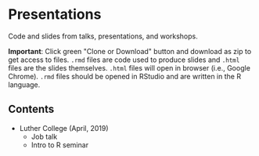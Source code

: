 # Presentations

Code and slides from talks, presentations, and workshops.

**Important**: Click green "Clone or Download" button and download as zip to get access to files.  `.rmd` files are code used to produce slides and `.html` files are the slides themselves.  `.html` files will open in browser (i.e., Google Chrome).  `.rmd` files should be opened in RStudio and are written in the R language.

## Contents

- Luther College (April, 2019)
  - Job talk
  - Intro to R seminar
